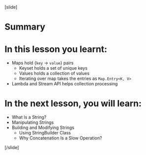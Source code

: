 
[slide]
# Summary


# In this lesson you learnt:

- Maps hold {`key` -> `value`} pairs
    - Keyset holds a set of unique keys
    - Values holds a collection of values
    - Iterating over map takes the entries as `Map.Entry<K, V>`
- Lambda and Stream API helps collection processing



# In the next lesson, you will learn:

- What Is a String?
- Manipulating Strings
- Building and Modifying Strings
    - Using StringBuilder Class
    - Why Concatenation Is a Slow Operation?




[/slide]